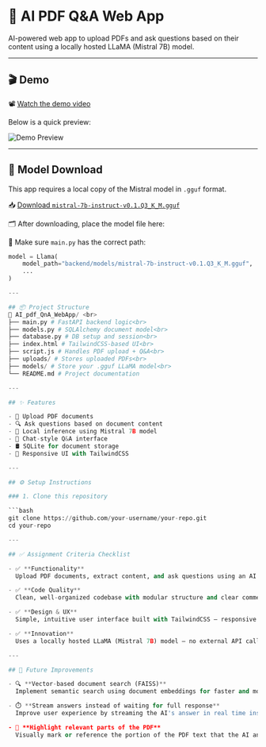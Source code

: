 # 🤖 AI PDF Q&A Web App

AI-powered web app to upload PDFs and ask questions based on their content using a locally hosted LLaMA (Mistral 7B) model.

---



## 🎬 Demo

📽️ [Watch the demo video](https://www.youtube.com/watch?v=YOUR_VIDEO_ID)

Below is a quick preview:

![Demo Preview](assets/demo-screenshot.gif)

---

## 🧠 Model Download

This app requires a local copy of the Mistral model in `.gguf` format.

📥 [Download `mistral-7b-instruct-v0.1.Q3_K_M.gguf`]([https://huggingface.co/TheBloke/Mistral-7B-Instruct-v0.1-GGUF](https://huggingface.co/TheBloke/Mistral-7B-Instruct-v0.1-GGUF/blob/main/mistral-7b-instruct-v0.1.Q3_K_M.gguf))

🗂️ After downloading, place the model file here:

🧠 Make sure `main.py` has the correct path:

```python
model = Llama(
    model_path="backend/models/mistral-7b-instruct-v0.1.Q3_K_M.gguf",
    ...
)

---

## 📦 Project Structure
📁 AI_pdf_QnA_WebApp/ <br>
├── main.py # FastAPI backend logic<br>
├── models.py # SQLAlchemy document model<br>
├── database.py # DB setup and session<br>
├── index.html # TailwindCSS-based UI<br>
├── script.js # Handles PDF upload + Q&A<br>
├── uploads/ # Stores uploaded PDFs<br>
├── models/ # Store your .gguf LLaMA model<br>
└── README.md # Project documentation

---

## ✨ Features

- 📄 Upload PDF documents
- 🔍 Ask questions based on document content
- 🧠 Local inference using Mistral 7B model
- 💬 Chat-style Q&A interface
- 🛢️ SQLite for document storage
- 🎨 Responsive UI with TailwindCSS

---

## ⚙️ Setup Instructions

### 1. Clone this repository

```bash
git clone https://github.com/your-username/your-repo.git
cd your-repo

---

## ✅ Assignment Criteria Checklist

- ✅ **Functionality**  
  Upload PDF documents, extract content, and ask questions using an AI model — fully working end-to-end.

- ✅ **Code Quality**  
  Clean, well-organized codebase with modular structure and clear comments in both frontend and backend.

- ✅ **Design & UX**  
  Simple, intuitive user interface built with TailwindCSS — responsive layout and smooth interaction.

- ✅ **Innovation**  
  Uses a locally hosted LLaMA (Mistral 7B) model — no external API calls, ensuring privacy and performance.

---

## 🚀 Future Improvements

- 🔍 **Vector-based document search (FAISS)**  
  Implement semantic search using document embeddings for faster and more accurate answers, especially for large PDFs.

- ⏱️ **Stream answers instead of waiting for full response**  
  Improve user experience by streaming the AI's answer in real time instead of waiting for the complete response.

- 📌 **Highlight relevant parts of the PDF**  
  Visually mark or reference the portion of the PDF text that the AI answer is based on, for better transparency and context.
